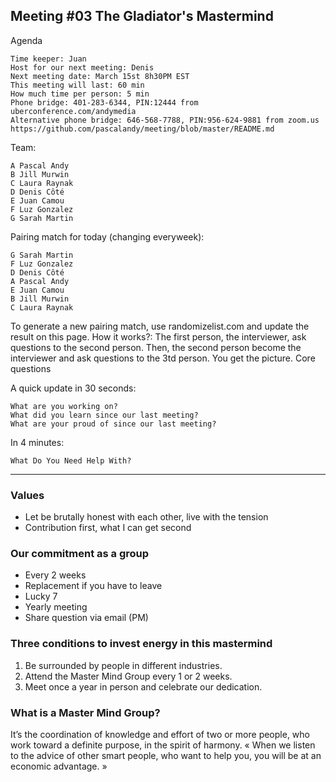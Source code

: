 ## Meeting #03 The Gladiator's Mastermind

Agenda

    Time keeper: Juan
    Host for our next meeting: Denis
    Next meeting date: March 15st 8h30PM EST
    This meeting will last: 60 min
    How much time per person: 5 min
    Phone bridge: 401-283-6344, PIN:12444 from uberconference.com/andymedia
    Alternative phone bridge: 646-568-7788, PIN:956-624-9881 from zoom.us
    https://github.com/pascalandy/meeting/blob/master/README.md

Team:

    A Pascal Andy
    B Jill Murwin
    C Laura Raynak
    D Denis Côté
    E Juan Camou
    F Luz Gonzalez
    G Sarah Martin

Pairing match for today (changing everyweek):

    G Sarah Martin
    F Luz Gonzalez
    D Denis Côté
    A Pascal Andy
    E Juan Camou
    B Jill Murwin
    C Laura Raynak
    
To generate a new pairing match, use randomizelist.com and update the result on this page. How it works?: The first person, the interviewer, ask questions to the second person. Then, the second person become the interviewer and ask questions to the 3td person. You get the picture.
Core questions

A quick update in 30 seconds:

    What are you working on?
    What did you learn since our last meeting?
    What are your proud of since our last meeting?

In 4 minutes:

    What Do You Need Help With?

---

### Values

- Let be brutally honest with each other, live with the tension
- Contribution first, what I can get second

### Our commitment as a group

- Every 2 weeks
- Replacement if you have to leave
- Lucky 7
- Yearly meeting
- Share question via email (PM)

### Three conditions to invest energy in this mastermind

1. Be surrounded by people in different industries.
2. Attend the Master Mind Group every 1 or 2 weeks.
3. Meet once a year in person and celebrate our dedication.

### What is a Master Mind Group?

It’s the coordination of knowledge and effort of two or more people, who work toward a definite purpose, in the spirit of harmony. « When we listen to the advice of other smart people, who want to help you, you will be at an economic advantage. »
